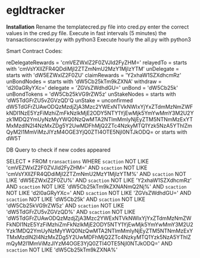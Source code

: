 # egldtracker

**Installation** 
Rename the templatecred.py file into cred.py
enter the correct values in the cred.py file.
Execute in fast intervals (5 minutes) the transactionscrawler.py with python3
Execute hourly the all.py with python3


Smart Contract Codes:

reDelegateRewards = 'cmVEZWxlZ2F0ZVJld2FyZHM='
relayedTo = starts with 'cmVsYXllZFR4QDdiMjI2ZTZmNmU2MzY1MjIzYTM'
unDelegate = starts with 'dW5EZWxlZ2F0ZU'
claimRewards = 'Y2xhaW1SZXdhcmRz'
unBondNodes = starts with 'dW5Cb25kTm9kZXNA'
withdraw = 'd2l0aGRyYXc='
delegate = 'ZGVsZWdhdGU='
unBond = 'dW5Cb25k'
unBondTokens = 'dW5Cb25kVG9rZW5z'
unStakeNodes = starts with 'dW5TdGFrZU5vZGVzQD'Q
unStake = unconfirmed dW5TdGFrZUAwODQzMzdjZjA3Mzc2YWExNTVkNWIxYjYxZTdmMzNmZWFkNDI1NzE5YzFiMzhiZmFkNzlkMjE2ODY5NTY1YjEwMjk5YmYwMmY3M2U2Yzk1MDQ2YmUyNzMyYWQ0NzQwMTA2NTlmMmIyNjEyZTM5NTNmMzExYTMxMzdlN2I4NzMxZDg5Y2UwMDFhMjQ2ZTc4NzkyMTQ1Yzk5NzA5YThlZmQyM2I1MmViMzJlYzM4OGE3YjQ0ZTI4OTE5NjI0NTJkODQ= or starts with dW5T


DB Query to check if new codes appeared

SELECT *  FROM `transactions` WHERE `scaction` NOT LIKE 'cmVEZWxlZ2F0ZVJld2FyZHM=' AND `scaction` NOT LIKE 'cmVsYXllZFR4QDdiMjI2ZTZmNmU2MzY1MjIzYTM%' AND `scaction` NOT LIKE 'dW5EZWxlZ2F0ZU%' AND `scaction` NOT LIKE  'Y2xhaW1SZXdhcmRz' AND `scaction` NOT LIKE 'dW5Cb25kTm9kZXNANmQ2Nj%' AND `scaction` NOT LIKE 'd2l0aGRyYXc=' AND `scaction` NOT LIKE 'ZGVsZWdhdGU=' AND `scaction` NOT LIKE 'dW5Cb25k' AND `scaction` NOT LIKE 'dW5Cb25kVG9rZW5z' AND `scaction` NOT LIKE 'dW5TdGFrZU5vZGVzQD%' AND `scaction` NOT LIKE  'dW5TdGFrZUAwODQzMzdjZjA3Mzc2YWExNTVkNWIxYjYxZTdmMzNmZWFkNDI1NzE5YzFiMzhiZmFkNzlkMjE2ODY5NTY1YjEwMjk5YmYwMmY3M2U2Yzk1MDQ2YmUyNzMyYWQ0NzQwMTA2NTlmMmIyNjEyZTM5NTNmMzExYTMxMzdlN2I4NzMxZDg5Y2UwMDFhMjQ2ZTc4NzkyMTQ1Yzk5NzA5YThlZmQyM2I1MmViMzJlYzM4OGE3YjQ0ZTI4OTE5NjI0NTJkODQ=' AND `scaction` NOT LIKE 'dW5Cb25kTm9kZXNA%'
